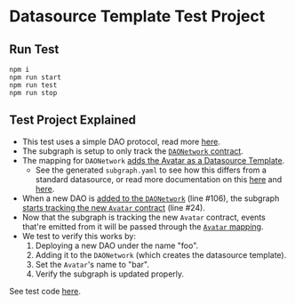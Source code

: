 # Datasource Template Test Project  
## Run Test  
`npm i`  
`npm run start`  
`npm run test`  
`npm run stop`  

## Test Project Explained  
- This test uses a simple DAO protocol, read more [here](./protocol/README.md).  
- The subgraph is setup to only track the [`DAONetwork` contract](./protocol/contracts/DAONetwork.sol).  
- The mapping for `DAONetwork` [adds the Avatar as a Datasource Template](./subgraph/src/mappings/DAONetwork/datasource.yaml).  
  - See the generated `subgraph.yaml` to see how this differs from a standard datasource, or read more documentation on this [here](https://thegraph.com/docs/define-a-subgraph#data-source-templates) and [here](https://github.com/graphprotocol/graph-node/blob/master/docs/subgraph-manifest.md#17-data-source-templates).  
- When a new DAO is [added to the `DAONetwork`](./protocol/contracts/DAONetwork.sol) (line #106), the subgraph [starts tracking the new `Avatar` contract](./subgraph/src/domain/dao.ts) (line #24).  
- Now that the subgraph is tracking the new `Avatar` contract, events that're emitted from it will be passed through the [`Avatar` mapping](./subgraph/src/mappings/Avatar/mapping.ts).  
- We test to verify this works by:  
  1. Deploying a new DAO under the name "foo".  
  2. Adding it to the `DAONetwork` (which creates the datasource template).  
  3. Set the `Avatar`'s name to "bar".  
  4. Verify the subgraph is updated properly.  

See test code [here](./subgraph/test/datasourcetemplate.spec.ts).  
